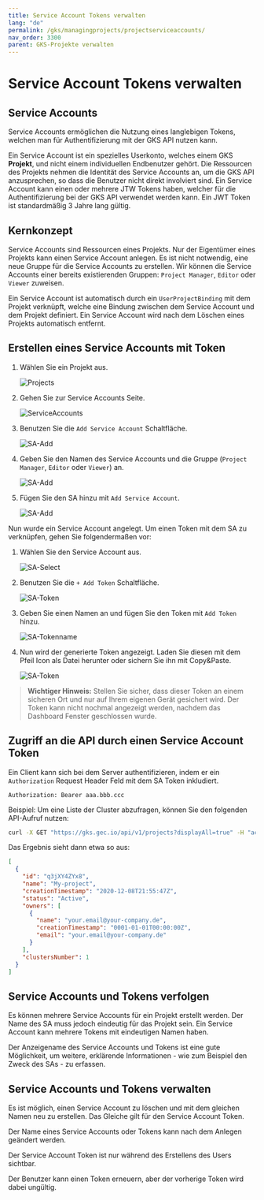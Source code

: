```yaml
---
title: Service Account Tokens verwalten
lang: "de"
permalink: /gks/managingprojects/projectserviceaccounts/
nav_order: 3300
parent: GKS-Projekte verwalten
---
```

<!-- LTeX:  language=de-DE -->

# Service Account Tokens verwalten

## Service Accounts

Service Accounts ermöglichen die Nutzung eines langlebigen Tokens, welchen man für Authentifizierung mit der GKS API nutzen kann.

Ein Service Account ist ein spezielles Userkonto, welches einem GKS **Projekt**, und nicht einem individuellen Endbenutzer gehört. Die Ressourcen des Projekts nehmen die Identität des Service Accounts an, um die GKS API anzusprechen, so dass die Benutzer nicht direkt involviert sind. Ein Service Account kann einen oder mehrere JTW Tokens haben, welcher für die Authentifizierung bei der GKS API verwendet werden kann. Ein JWT Token ist standardmäßig 3 Jahre lang gültig.

## Kernkonzept

Service Accounts sind Ressourcen eines Projekts. Nur der Eigentümer eines Projekts kann einen Service Account anlegen.
Es ist nicht notwendig, eine neue Gruppe für die Service Accounts zu erstellen. Wir können die Service Accounts einer bereits existierenden Gruppen: `Project Manager`, `Editor` oder `Viewer` zuweisen.

Ein Service Account ist automatisch durch ein `UserProjectBinding` mit dem Projekt verknüpft, welche eine Bindung zwischen dem Service Account und dem Projekt definiert. Ein Service Account wird nach dem Löschen eines Projekts automatisch entfernt.

## Erstellen eines Service Accounts mit Token

1. Wählen Sie ein Projekt aus.

    ![Projects](../images/MP05a_ServAcc.png)

1. Gehen Sie zur Service Accounts Seite.

    ![ServiceAccounts](../images/MP06_ServAcc.png)

1. Benutzen Sie die `Add Service Account` Schaltfläche.

    ![SA-Add](../images/MP07_ServAcc.png)

1. Geben Sie den Namen des Service Accounts und die Gruppe (`Project Manager`, `Editor` oder `Viewer`) an.

    ![SA-Add](../images/MP08_ServAcc.png)

1. Fügen Sie den SA hinzu mit `Add Service Account`.

    ![SA-Add](../images/MP09_ServAcc.png)

Nun wurde ein Service Account angelegt. Um einen Token mit dem SA zu verknüpfen, gehen Sie folgendermaßen vor:

1. Wählen Sie den Service Account aus.

    ![SA-Select](../images/MP10_ServAccTok.png)

1. Benutzen Sie  die `+ Add Token` Schaltfläche.

    ![SA-Token](../images/MP13_ServAccTok.png)

1. Geben Sie einen Namen an und fügen Sie den Token mit `Add Token` hinzu.

    ![SA-Tokenname](../images/MP12_ServAccTok.png)

1. Nun wird der generierte Token angezeigt. Laden Sie diesen mit dem Pfeil Icon als Datei herunter oder sichern Sie ihn mit Copy&Paste.

    ![SA-Token](../images/MP13_ServAccTok.png)

 > **Wichtiger Hinweis:** Stellen Sie sicher, dass dieser Token an einem sicheren Ort und nur auf Ihrem eigenen Gerät gesichert wird. Der Token kann nicht nochmal angezeigt werden, nachdem das Dashboard Fenster geschlossen wurde.

## Zugriff an die API durch einen Service Account Token

Ein Client kann sich bei dem Server authentifizieren, indem er ein `Authorization` Request Header Feld mit dem SA Token inkludiert.

```HTTP
Authorization: Bearer aaa.bbb.ccc
```

Beispiel: Um eine Liste der Cluster abzufragen, können Sie den folgenden API-Aufruf nutzen:

```bash
curl -X GET "https://gks.gec.io/api/v1/projects?displayAll=true" -H "accept: application/json" -H "authorization: Bearer eyJhbXxXXxXxX..."  | jq
```

Das Ergebnis sieht dann etwa so aus:

```JSON
[
  {
    "id": "q3jXY4ZYx8",
    "name": "My-project",
    "creationTimestamp": "2020-12-08T21:55:47Z",
    "status": "Active",
    "owners": [
      {
        "name": "your.email@your-company.de",
        "creationTimestamp": "0001-01-01T00:00:00Z",
        "email": "your.email@your-company.de"
      }
    ],
    "clustersNumber": 1
  }
]
```

## Service Accounts und Tokens verfolgen

Es können mehrere Service Accounts für ein Projekt erstellt werden. Der Name des SA muss jedoch eindeutig für das Projekt sein. Ein Service Account kann mehrere Tokens mit eindeutigen Namen haben.

Der Anzeigename des Service Accounts und Tokens ist eine gute Möglichkeit, um weitere, erklärende Informationen - wie zum Beispiel den Zweck des SAs - zu erfassen.

## Service Accounts und Tokens verwalten

Es ist möglich, einen Service Account zu löschen und mit dem gleichen Namen neu zu erstellen. Das Gleiche gilt für den Service Account Token.

Der Name eines Service Accounts oder Tokens kann nach dem Anlegen geändert werden.

Der Service Account Token ist nur während des Erstellens des Users sichtbar.

Der Benutzer kann einen Token erneuern, aber der vorherige Token wird dabei ungültig.
